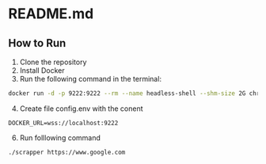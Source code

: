 # README.md

## How to Run

1. Clone the repository
2. Install Docker
3. Run the following command in the terminal:

```bash
docker run -d -p 9222:9222 --rm --name headless-shell --shm-size 2G chromedp/headless-shell
```
4. Create file config.env with the conent

```
DOCKER_URL=wss://localhost:9222
```

6. Run folllowing command

```bash
./scrapper https://www.google.com
```
